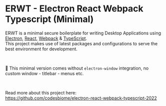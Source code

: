 # ERWT - Electron React Webpack Typescript (Minimal)

ERWT is a minimal secure boilerplate for writing Desktop Applications using [Electron](https://www.electronjs.org/), [React](https://reactjs.org/), [Webpack](https://webpack.js.org/) & [TypeScript](https://www.typescriptlang.org/). <br /> This project makes use of latest packages and configurations to serve the best environment for development.

<br>

📢  This minimal version comes without `electron-window` integration, no custom window - titlebar - menus etc.

<br>

Read more about this project here: <br />
https://github.com/codesbiome/electron-react-webpack-typescript-2022